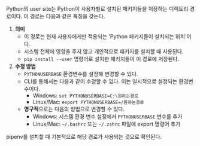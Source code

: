 Python의 user site는 Python이 사용자별로 설치된 패키지들을 저장하는 디렉토리 경로이다. 이 경로는 다음과 같은 특징을 갖는다.

1. **의미**
   - 이 경로는 현재 사용자에게만 적용되는 'Python 패키지들이 설치되는 위치'이다.
   - 시스템 전체에 영향을 주지 않고 개인적으로 패키지를 설치할 때 사용된다.
   - `pip install --user` 명령어로 설치한 패키지들이 이 경로에 저장된다.
2. **수정 방법**
   - `PYTHONUSERBASE` 환경변수를 설정해 변경할 수 있다.
   - CLI를 통해서는 다음과 같이 수정할 수 있다. 이는 일시적으로 설정되는 환경변수이다.
     - Windows: `set PYTHONUSERBASE=C:\원하는경로`
     - Linux/Mac: `export PYTHONUSERBASE=/원하는경로`
   - **영구적**으로는 다음의 방법으로 변경할 수 있다.
     - Windows: 시스템 환경 변수 설정에서 `PYTHONUSERBASE` 변수를 추가
     - Linux/Mac: `~/.bashrc` 또는 `~/.zshrc` 파일에 export 명령어 추가

pipenv를 설치할 때 기본적으로 해당 경로가 사용되는 것으로 확인된다. 